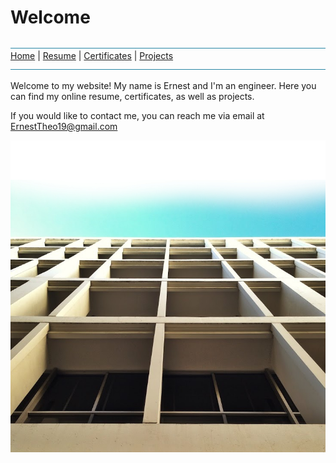 # Welcome
![line](Pictures/line.jpg)
[Home](README.md) | [Resume](resumes.md) | [Certificates](certificates.md) | [Projects](projects.md)
![line](Pictures/line.jpg)

Welcome to my website! My name is Ernest and I'm an engineer. Here you can find my online resume, certificates, as well as projects.


If you would like to contact me, you can reach me via email at ErnestTheo19@gmail.com

![bld](Pictures/bld.JPG)
